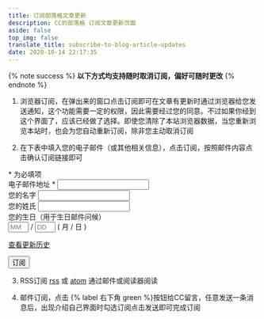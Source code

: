 ```yaml
---
title: 订阅部落格文章更新
description: CC的部落格 订阅文章更新页面
aside: false
top_img: false
translate_title: subscribe-to-blog-article-updates
date: 2020-10-14 22:17:35
---
```

{% note success %} **以下方式均支持随时取消订阅，偏好可随时更改** {% endnote %}
<!-- {% note warning %} **很抱歉，因为关闭了浏览器订阅(好像也没啥用，还会给读者造成不好的体验，但说真的很好用)，请使用邮件订阅** {% endnote %} -->

<!-- {% note warning %} **贴心的我为邮件订阅设置了确认订阅，当您填写信息按下订阅键后会收到一封确认邮件，如果你反悔了，直接忽视这封邮件即可；如果你确认要使用邮件订阅的话，你需要查看这封邮件并点击确认订阅，如长时间未收到邮件，记得查看是否被归档到垃圾箱广告或邮件，最好加入白名单以防止错过更新通知哦；开启了图片自适应所以即使用全文输出`html`类型邮件可能会出现图片一直加载中的情况，如果您阅读邮件的客户端不支持`html`会使用纯文本输出** {% endnote %} -->

1. 浏览器订阅，在弹出来的窗口点击订阅即可在文章有更新时通过浏览器给您发送通知，这个功能需要一定的权限，因此需要经过您的同意。不过如果你经到这个界面了，应该已经做了选择。即使您清除了本站浏览器数据，当您重新浏览本站时，也会为您自动重新订阅，除非您主动取消订阅

2. 在下表中填入您的电子邮件（或其他相关信息），点击订阅，按照邮件内容点击确认订阅链接即可
<!-- Begin Mailchimp Signup Form -->
<script async src="https://cdn.jsdelivr.net/npm/jquery@latest/dist/jquery.min.js"></script>
<link href="https://cdn.jsdelivr.net/gh/ccknbc-backup/cdn/css/mailchimp.css" rel="stylesheet" type="text/css">
<div id="mc_embed_signup">
<form action="https://ccknbc.us2.list-manage.com/subscribe/post?u=a0aadd04e3d48349de29068f8&amp;id=7518e18fcd" method="post" id="mc-embedded-subscribe-form" name="mc-embedded-subscribe-form" class="validate" target="_blank" novalidate>
    <div id="mc_embed_signup_scroll">
<div class="indicates-required"><span class="asterisk">*</span> 为必填项</div>
<div class="mc-field-group">
	<label for="mce-EMAIL">电子邮件地址  <span class="asterisk">*</span>
</label>
	<input type="email" value="" name="EMAIL" class="required email" id="mce-EMAIL">
</div>
<div class="mc-field-group">
	<label for="mce-FNAME">您的名字 </label>
	<input type="text" value="" name="FNAME" class="" id="mce-FNAME">
</div>
<div class="mc-field-group">
	<label for="mce-LNAME">您的姓氏 </label>
	<input type="text" value="" name="LNAME" class="" id="mce-LNAME">
</div>
<div class="mc-field-group size1of2">
	<label for="mce-BIRTHDAY-month">您的生日（用于生日邮件问候） </label>
	<div class="datefield">
		<span class="subfield monthfield"><input class="birthday " type="text" pattern="[0-9]*" value="" placeholder="MM" size="2" maxlength="2" name="BIRTHDAY[month]" id="mce-BIRTHDAY-month"></span> / 
		<span class="subfield dayfield"><input class="birthday " type="text" pattern="[0-9]*" value="" placeholder="DD" size="2" maxlength="2" name="BIRTHDAY[day]" id="mce-BIRTHDAY-day"></span> 
		<span class="small-meta nowrap">( 月 / 日 )</span>
	</div>
</div><p><a href="https://us2.campaign-archive.com/home/?u=a0aadd04e3d48349de29068f8&id=7518e18fcd" title="查看历史文章更新记录">查看更新历史</a></p>
	<div id="mce-responses" class="clear">
		<div class="response" id="mce-error-response" style="display:none"></div>
		<div class="response" id="mce-success-response" style="display:none"></div>
	</div>    <!-- real people should not fill this in and expect good things - do not remove this or risk form bot signups-->
    <div style="position: absolute; left: -5000px;" aria-hidden="true"><input type="text" name="b_a0aadd04e3d48349de29068f8_7518e18fcd" tabindex="-1" value=""></div>
    <div class="clear"><input type="submit" value="订阅" name="subscribe" id="mc-embedded-subscribe" class="button"></div>
    </div>
</form>
</div>
<script defer type='text/javascript' src='https://cdn.jsdelivr.net/gh/ccknbc-backup/cdn/js/mailchimp.js'></script><script type='text/javascript'>(function($) {window.fnames = new Array(); window.ftypes = new Array();fnames[0]='EMAIL';ftypes[0]='email';fnames[1]='FNAME';ftypes[1]='text';fnames[2]='LNAME';ftypes[2]='text';fnames[3]='ADDRESS';ftypes[3]='address';fnames[4]='PHONE';ftypes[4]='phone';fnames[5]='BIRTHDAY';ftypes[5]='birthday'; }(jQuery));var $mcj = jQuery.noConflict(true);</script>
<!--End mc_embed_signup-->

3. RSS订阅 [rss](/rss.xml) 或 [atom](/atom.xml) 通过邮件或阅读器阅读
<!-- 3. 邮件订阅，前往 [订阅界面一](https://briefcake.com/s/ccknbc) 或 [订阅界面二](https://ccknbc.mailchimpsites.com) -->
4. 邮件订阅，点击 {% label 右下角 green %}按钮给CC留言，任意发送一条消息后，出现介绍自己界面时勾选订阅点击发送即可完成订阅 